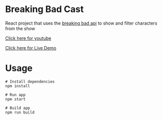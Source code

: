 # Breaking Bad Cast

React project that uses the [breaking bad api](https://breakingbadapi.com/documentation) to show and filter characters from the show

[Click here for youtube](https://www.youtube.com/watch?v=YaioUnMw0mo)

[Click here for Live Demo](https://mahendra0859.github.io/breaking-bad-cast/)

# Usage

```
# Install dependencies
npm install
```

```
# Run app
npm start
```

```
# Build app
npm run build
```
